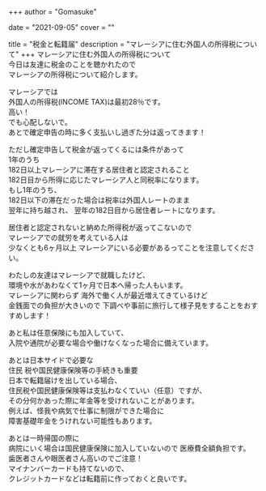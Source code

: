 +++
author = "Gomasuke"

date = "2021-09-05"
cover = ""

title = "税金と転籍届"
description = "マレーシアに住む外国人の所得税について"
+++
マレーシアに住む外国人の所得税について  
今日は友達に税金のことを聴かれたので  
マレーシアの所得税について紹介します。  
  
マレーシアでは  
外国人の所得税(INCOME TAX)は最初28％です。  
高い！  
でも心配しないで。  
あとで確定申告の時に多く支払いし過ぎた分は返ってきます！  
  
ただし確定申告して税金が返ってくるには条件があって  
1年のうち  
182日以上マレーシアに滞在する居住者と認定されること  
182日目から所得に応じたマレーシア人と同税率になります。  
もし1年のうち、  
182日以下の滞在だった場合は税率は外国人レートのまま  
翌年に持ち越され、  翌年の182日目から居住者レートになります。  

  
居住者と認定されないと納めた所得税が返ってこないので  
マレーシアでの就労を考えている人は  
少なくとも6ヶ月以上  マレーシアにいる必要があるってことを注意してください。  
  
わたしの友達はマレーシアで就職したけど、  
環境や水があわなくて1ヶ月で日本へ帰った人もいます。  
マレーシアに関わらず  海外で働く人が最近増えてきているけど  
金銭面での負担が大きいので  下調べや事前に旅行して様子見をすることをおすすめします！
  
  
あと私は任意保険にも加入していて、  
入院や通院が必要な場合や働けなくなった場合に備えています。  
  
あとは日本サイドで必要な  
住民 税や国民健康保険等の手続きも重要  
日本で転籍届けを出している場合、  
住民税や国民健康保険等は支払わなくていい（任意）ですが、  
その分何かあった際に年金等を受けれないことがあります。  
例えば、怪我や病気で仕事に制限ができた場合に  
障害基礎年金をうけれない可能性もあります。  
  
あとは一時帰国の際に  
病院にいく場合は国民健康保険に加入していないので
医療費全額負担です。  
歯医者さんや眼医者さん高いのでご注意！  
マイナンバーカードも持てないので、  
クレジットカードなどは転籍前に作っておくと良いです。  